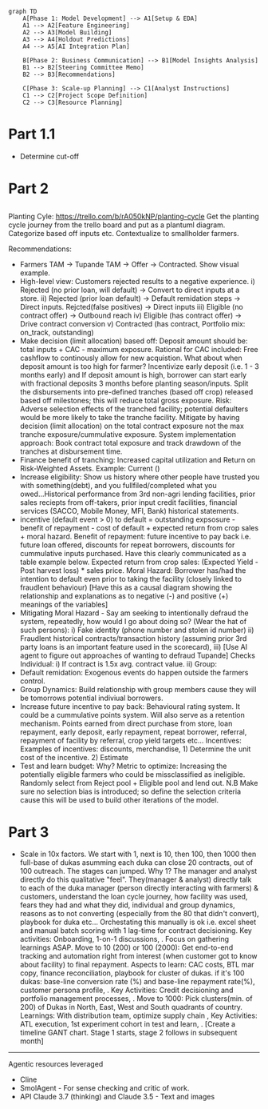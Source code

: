```mermaid
graph TD
    A[Phase 1: Model Development] --> A1[Setup & EDA]
    A1 --> A2[Feature Engineering]
    A2 --> A3[Model Building]
    A3 --> A4[Holdout Predictions]
    A4 --> A5[AI Integration Plan]
    
    B[Phase 2: Business Communication] --> B1[Model Insights Analysis]
    B1 --> B2[Steering Committee Memo]
    B2 --> B3[Recommendations]
    
    C[Phase 3: Scale-up Planning] --> C1[Analyst Instructions]
    C1 --> C2[Project Scope Definition]
    C2 --> C3[Resource Planning]
```

# Part 1.1
- Determine cut-off 


# Part 2

## 

Planting Cyle: https://trello.com/b/rA050kNP/planting-cycle Get the planting cycle journey from the trello board and put as a plantuml diagram. Categorize based off inputs etc. Contextualize to smallholder farmers.

Recommendations:
- Farmers TAM -> Tupande TAM -> Offer -> Contracted. Show visual example.
- High-level view: Customers rejected results to a negative experience. i) Rejected (no prior loan, will default) -> Convert to direct inputs at a store. ii) Rejected (prior loan default) -> Default remidation steps -> Direct inputs. Rejcted(false positives) -> Direct inputs iii) Eligible (no contract offer) -> Outbound reach iv) Eligible (has contract offer) -> Drive contract conversion v) Contracted (has contract, Portfolio mix: on_track, outstanding) 
- Make decision (limit allocation) based off: Deposit amount should be: total inputs + CAC - maximum exposure. Rational for CAC included: Free cashflow to continously allow for new acquistion. What about when deposit amount is too high for farmer? Incentivize early deposit (i.e. 1 - 3 months early) and If deposit amount is high, borrower can start early  with fractional deposits 3 months before planting season/inputs. Split the disbursements into pre-defined tranches (based off crop) released based off milestones; this will reduce total gross exposure. Risk: Adverse selection effects of the tranched facility; potential defaulters would be more likely to take the tranche facility. Mitigate by having decision (limit allocation) on the total contract exposure not the max tranche exposure/cummulative exposure. System implementation approach: Book contract total exposure and track drawdown of the tranches at disbursement time.
- Finance benefit of tranching: Increased capital utilization and Return on Risk-Weighted Assets. Example: Current () 
- Increase eligibility: Show us history where other people have trusted you with something(debt), and you fullfiled/completed what you owed...Historical performance from 3rd non-agri lending facilities, prior sales reciepts from off-takers, prior input credit facilities, financial services (SACCO, Mobile Money, MFI, Bank) historical statements.
- incentive (default event > 0) to default = outstanding expsosure - benefit of repayment - cost of default + expected return from crop sales + moral hazard. Benefit of repayment: future incentive to pay back i.e. future loan offered, discounts for repeat borrowers, discounts for cummulative inputs purchased. Have this clearly communicated as a table example below. Expected return from crop sales: (Expected Yield - Post harvest loss) * sales price. Moral Hazard: Borrower has/had the intention to default even prior to taking the facility (closely linked to fraudlent behaviour)  [Have this as a causal diagram showing the relationship and explanations as to negative (-) and positive (+) meanings of the variables]
- Mitigating Moral Hazard - Say am seeking to intentionally defraud the system, repeatedly, how would I go about doing so? (Wear the hat of such persons): i) Fake identity (phone number and stolen id number) ii) Fraudlent historical contracts/transaction history (assuming prior 3rd party loans is an important feature used in the scorecard), iii)   [Use AI agent to figure out approaches of wanting to defraud Tupande]  Checks Individual: i) If contract is 1.5x avg. contract value. ii) Group: 
- Default remidation: Exogenous events do happen outside the farmers control. 
- Group Dynamics: Build relationship with group members cause they will be tomorrows potential indiviual borrowers.
- Increase future incentive to pay back: Behavioural rating system. It could be a cummulative points system. Will also serve as a retention mechanism. Points earned from direct purchase from store, loan repayment, early deposit, early repayment, repeat borrower, referral, repayment of facility by referral, crop yield targets etc... Incentives: Examples of incentives: discounts, merchandise,   1) Determine the unit cost of the incentive. 2) Estimate 
- Test and learn budget: Why? Metric to optimize: Increasing the potentially eligible farmers who could be missclassified as ineligible. Randomly select from Reject pool + Eligible pool and lend out. N.B Make sure no selection bias is introduced; so define the selection criteria cause this will be used to build other iterations of the model.


# Part 3

- Scale in 10x factors. We start with 1, next is 10, then 100, then 1000 then full-base of dukas asumming each duka can close 20 contracts, out of 100 outreach. The stages can jumped. Why 1? The manager and analyst directly do this qualitative "feel". They(manager & analyst) directly talk to each of the duka manager (person directly interacting with farmers) & customers, understand the loan cycle journey, how facility was used, fears they had and what they did, individual and group dynamics, reasons as to not converting (especially from the 80 that didn't convert), playbook for duka etc... Orchestating this manually is ok i.e. excel sheet and manual batch scoring with 1 lag-time for contract decisioning. Key activities: Onboarding, 1-on-1 discussions,   . Focus on gathering learnings ASAP. Move to 10 (200) or 100 (2000): Get end-to-end tracking and automation right from interest (when customer got to know about facility) to final repayment. Aspects to learn: CAC costs, BTL mar copy, finance reconciliation, playbook for cluster of dukas. if it's 100 dukas: base-line conversion rate (%) and base-line repayment rate(%), customer persona profile, . Key Activities: Credit decisioning and portfolio management processes,  . Move to 1000: Pick clusters(min. of 200) of Dukas in North, East, West and South quadrants of country. Learnings: With distribution team, optimize supply chain , Key Activities: ATL execution, 1st experiment cohort in test and learn, .    [Create a timeline GANT chart. Stage 1 starts, stage 2 follows in subsequent month]

---
Agentic resources leveraged
- Cline
- SmolAgent - For sense checking and critic of work.
- API Claude 3.7 (thinking) and Claude 3.5 - Text and images